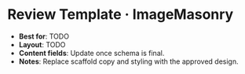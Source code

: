 # Review Template · ImageMasonry

- **Best for**: TODO
- **Layout**: TODO
- **Content fields**: Update once schema is final.
- **Notes**: Replace scaffold copy and styling with the approved design.
